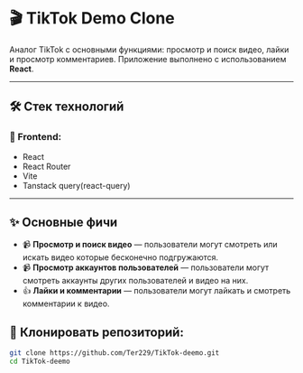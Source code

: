 # 🎬 TikTok Demo Clone

Аналог TikTok с основными функциями: просмотр и поиск видео, лайки и просмотр комментариев. Приложение выполнено с использованием **React**.

---

## 🛠️ Стек технологий

### 🧠 Frontend:

- React
- React Router
- Vite
- Tanstack query(react-query)

---

## ✨ Основные фичи

- 📹 **Просмотр и поиск видео** — пользователи могут смотреть или искать видео которые бесконечно подгружаются.
- 📹 **Просмотр аккаунтов пользователей** — пользователи могут смотреть  аккаунты других пользователей и видео на них.
- 👍 **Лайки и комментарии** — пользователи могут лайкать и  смотреть комментарии к  видео.

## 🔧 Клонировать репозиторий:

```bash
git clone https://github.com/Ter229/TikTok-deemo.git
cd TikTok-deemo

```
